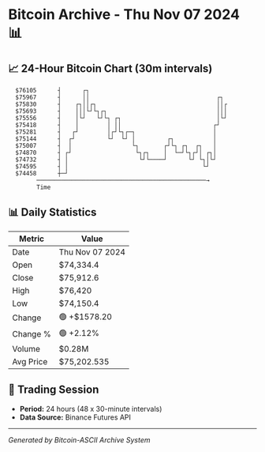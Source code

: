 # Bitcoin Archive - Thu Nov 07 2024 📊

## 📈 24-Hour Bitcoin Chart (30m intervals)

```
  $76105      ┤      ┌┐                                        
  $75967      ┤      ││                                    ┌┐  
  $75830      ┤    ┌┐││┌┐                                  ││┌ 
  $75693      ┤    │││└┘└┐┌┐                               │││ 
  $75556      ┤    │└┘   └┘└┐ ┌┐                           │└┘ 
  $75418      ┤    │        │ ││                          ┌┘   
  $75281      ┤   ┌┘        │┌┘└┐┌─┐                      │    
  $75144      ┤  ┌┘         └┘  └┘ │         ┌┐           │    
  $75007      ┤  │                 └┐       ┌┘└┐ ┌┐  ┌┐   │    
  $74870      ┤ ┌┘                  └┐┌┐    │  └─┘└┐┌┘│ ┌┐│    
  $74732      ┤ │                    └┘└────┘      └┘ └┐│└┘    
  $74595      ┤ │                                      └┘      
  $74458      ┼─┘                                              
        ────────────────────────────────────────────────→
        Time
```

## 📊 Daily Statistics

| Metric | Value |
|--------|-------|
| Date | Thu Nov 07 2024 |
| Open | $74,334.4 |
| Close | $75,912.6 |
| High | $76,420 |
| Low | $74,150.4 |
| Change | 🟢 +$1578.20 |
| Change % | 🟢 +2.12% |
| Volume | $0.28M |
| Avg Price | $75,202.535 |

## 📅 Trading Session

- **Period:** 24 hours (48 x 30-minute intervals)
- **Data Source:** Binance Futures API

---
*Generated by Bitcoin-ASCII Archive System*

